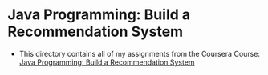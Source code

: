 # Java Programming: Build a Recommendation System

- This directory contains all of my assignments from the Coursera Course: [Java Programming: Build a Recommendation System](https://www.coursera.org/learn/java-programming-recommender?specialization=java-programming)
